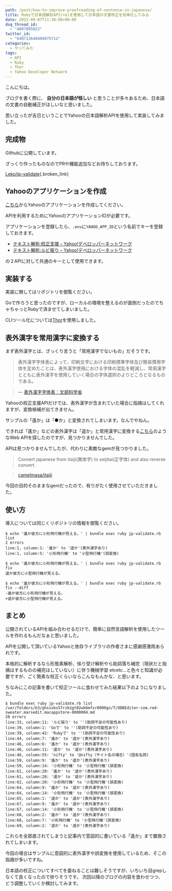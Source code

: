 ```yaml
---
path: /post/how-to-improve-proofreading-of-sentence-in-japanese/
title: Rubyで日本語解析API(+α)を使用して日本語の文書校正を効率化してみる
date: 2015-09-07T11:30:08+00:00
dsq_thread_id:
  - "4097895022"
twitter_id:
  - "640713640409075712"
categories:
  - やってみた
tags:
  - API
  - Ruby
  - Thor
  - Yahoo Developer Network
---
```

こんにちは。

ブログを書く際に、 **自分の日本語が怪しい** と思うことが多々あるため、日本語の文書の自動補正がほしいなと思いました。
  
思い立ったが吉日ということでYahooの日本語解析APIを使用して実装してみました。

<!--more-->

完成物
----------------------------------------


Githubに公開しています。
  
ざっくり作ったものなのでPRや機能追加などお待ちしております。

[Leko/jp-validate](https://github.com/Leko/jp-validate){.broken_link}

Yahooのアプリケーションを作成
----------------------------------------


[こちら](https://e.developer.yahoo.co.jp/register)からYahooのアプリケーションを作成してください。
  
APIを利用するためにYahooのアプリケーションIDが必要です。

アプリケーションを登録したら、`.env`に`YAHOO_APP_ID`という名前でキーを登録しておきます。

  * [テキスト解析:校正支援 &#8211; Yahoo!デベロッパーネットワーク](http://developer.yahoo.co.jp/webapi/jlp/kousei/v1/kousei.html)
  * [テキスト解析:ルビ振り &#8211; Yahoo!デベロッパーネットワーク](http://developer.yahoo.co.jp/webapi/jlp/furigana/v1/furigana.html)

の２APIに対して共通のキーとして使用できます。

実装する
----------------------------------------


実装に関してはリポジトリを御覧ください。
  
Goで作ろうと思ったのですが、ローカルの環境を整えるのが面倒だったのでちゃちゃっとRubyで済ませてしまいました。
  
CLIツール化については[Thor](http://whatisthor.com/)を使用しました。

表外漢字を常用漢字に変換する
----------------------------------------


まず表外漢字とは、ざっくり言うと「常用漢字でないもの」だそうです。

> 表外漢字字体表によって、印刷文字における印刷標準字体及び簡易慣用字体を定めたことは、表外漢字使用における字体の混乱を軽減し、常用漢字とともに表外漢字を使用していく場合の字体選択のよりどころとなるものである。
    
> &mdash; [表外漢字字体表：文部科学省](http://www.mext.go.jp/b_menu/shingi/old_bunka/kokugo_index/toushin/1325296.htm)

Yahooの校正支援APIだけでは、表外漢字が含まれていた場合に指摘はしてくれますが、変換候補が出てきません。
  
サンプルの「遙か」は「●か」と変換されてしまいます。なんでやねん。

できれば「遙か」などの表外漢字は「遥か」と常用漢字に変換する[こちら](http://homepage3.nifty.com/jgrammar/ja/tools/tradkan0.htm)のようなWeb APIを探したのですが、見つかりませんでした。
  
APIは見つかりませんでしたが、代わりに素敵なgemが見つかりました。

> Convert japanese from itaiji(異体字) to seijitai(正字体) and also reverse convert.
    
> [camelmasa/itaiji](https://github.com/camelmasa/itaiji)

今回の目的そのままなgemだったので、有りがたく使用させていただきました。

使い方
----------------------------------------


導入については同じくリポジトリの情報を御覧ください。


```
$ echo '遙か彼方に小形飛行機が見える。' | bundle exec ruby jp-validate.rb list
2 errors
line:1, column:1: '遙か' to '遥か'(表外漢字あり)
line:1, column:5: '小形飛行機' to '小型飛行機'(誤変換)

$ echo '遙か彼方に小形飛行機が見える。' | bundle exec ruby jp-validate.rb fix
遥か彼方に小型飛行機が見える。

$ echo '遙か彼方に小形飛行機が見える。' | bundle exec ruby jp-validate.rb fix --diff
-遙か彼方に小形飛行機が見える。
+遥か彼方に小型飛行機が見える。
```


まとめ
----------------------------------------


公開されているAPIを組み合わせるだけで、簡単に自然言語解析を使用したツールを作れるもんだなぁと思いました。
  
APIを公開して頂いているYahooと依存ライブラリの作者さまに感謝感激雨あられです。

本格的に解析するなら形態素解析、係り受け解析やら助詞落ち補完（現状だと指摘はするものの補完はしていない）に伴う機械学習 etcetc&#8230;と色々と知識が必要ですが、ごく簡素な校正くらいならこんなもんかな、と思います。

ちなみにこの記事を書いて校正ツールに食わせてみた結果以下のようになりました。


```
$ bundle exec ruby jp-validate.rb list /var/folders/b3/ghssxbs57rzb1gt02wk6mfxr0000gn/T/ODBEditor-com.red-sweater.marsedit.macappstore-0000004.md
20 errors
line:33, column:11: 'ルビ振り' to ''(助詞不足の可能性あり)
line:39, column:1: 'Goで' to ''(助詞不足の可能性あり)
line:39, column:42: 'Rubyで' to ''(助詞不足の可能性あり)
line:44, column:7: '遙か' to '遥か'(表外漢字あり)
line:46, column:6: '遙か' to '遥か'(表外漢字あり)
line:46, column:11: '遥か' to '遥か'(表外漢字あり)
line:46, column:55: 'nifty' to '@nifty（サイト名の場合）'(固有名詞)
line:59, column:9: '遙か' to '遥か'(表外漢字あり)
line:59, column:14: '小形飛行機' to '小型飛行機'(誤変換)
line:61, column:20: '遙か' to '遥か'(表外漢字あり)
line:61, column:28: '遥か' to '遥か'(表外漢字あり)
line:62, column:20: '小形飛行機' to '小型飛行機'(誤変換)
line:64, column:9: '遙か' to '遥か'(表外漢字あり)
line:64, column:14: '小形飛行機' to '小型飛行機'(誤変換)
line:65, column:1: '遥か' to '遥か'(表外漢字あり)
line:67, column:9: '遙か' to '遥か'(表外漢字あり)
line:67, column:14: '小形飛行機' to '小型飛行機'(誤変換)
line:68, column:2: '遙か' to '遥か'(表外漢字あり)
line:68, column:7: '小形飛行機' to '小型飛行機'(誤変換)
line:69, column:2: '遥か' to '遥か'(表外漢字あり)
```


これらを全部直されてしまうと記事内で意図的に書いている「遙か」まで置換されてしまいます。
  
今回の場合はサンプルに意図的に表外漢字や誤変換を使用しているため、そこの指摘が多いですね。

日本語の校正についてすべてを委ねることは難しそうですが、いちいち目grepしなくて良くなったので捗りそうです。 次回以降のブログの内容を食わせつつ、どう調整していくか検討してみます。

<div style="font-size:0px;height:0px;line-height:0px;margin:0;padding:0;clear:both">
</div>